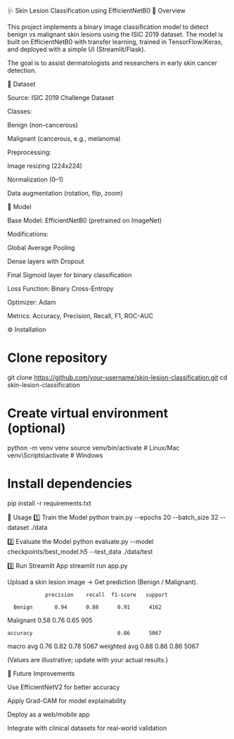 🩺 Skin Lesion Classification using EfficientNetB0
📌 Overview

This project implements a binary image classification model to detect benign vs malignant skin lesions using the ISIC 2019 dataset. The model is built on EfficientNetB0 with transfer learning, trained in TensorFlow/Keras, and deployed with a simple UI (Streamlit/Flask).

The goal is to assist dermatologists and researchers in early skin cancer detection.

📂 Dataset

Source: ISIC 2019 Challenge Dataset

Classes:

Benign (non-cancerous)

Malignant (cancerous, e.g., melanoma)

Preprocessing:

Image resizing (224x224)

Normalization (0–1)

Data augmentation (rotation, flip, zoom)

🧠 Model

Base Model: EfficientNetB0 (pretrained on ImageNet)

Modifications:

Global Average Pooling

Dense layers with Dropout

Final Sigmoid layer for binary classification

Loss Function: Binary Cross-Entropy

Optimizer: Adam

Metrics: Accuracy, Precision, Recall, F1, ROC-AUC

⚙️ Installation
# Clone repository
git clone https://github.com/your-username/skin-lesion-classification.git
cd skin-lesion-classification

# Create virtual environment (optional)
python -m venv venv
source venv/bin/activate   # Linux/Mac
venv\Scripts\activate      # Windows

# Install dependencies
pip install -r requirements.txt

🚀 Usage
1️⃣ Train the Model
python train.py --epochs 20 --batch_size 32 --dataset ./data

2️⃣ Evaluate the Model
python evaluate.py --model checkpoints/best_model.h5 --test_data ./data/test

3️⃣ Run Streamlit App
streamlit run app.py


Upload a skin lesion image → Get prediction (Benign / Malignant).

                precision    recall  f1-score   support

      Benign       0.94      0.88      0.91      4162
   Malignant       0.58      0.76      0.65       905

    accuracy                           0.86      5067
   macro avg       0.76      0.82      0.78      5067
weighted avg       0.88      0.86      0.86      5067

(Values are illustrative; update with your actual results.)

🔮 Future Improvements

Use EfficientNetV2 for better accuracy

Apply Grad-CAM for model explainability

Deploy as a web/mobile app

Integrate with clinical datasets for real-world validation
